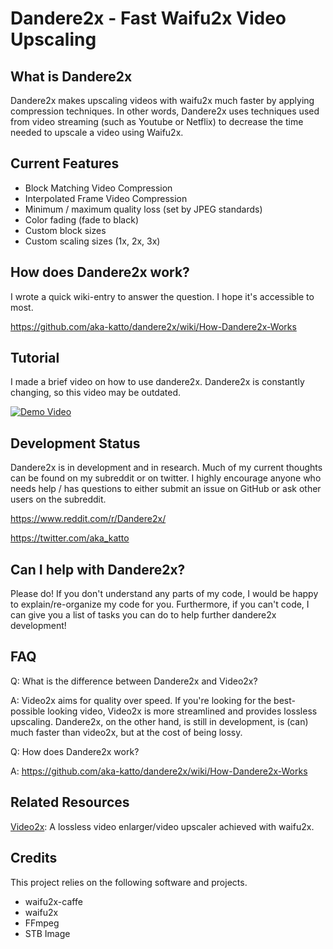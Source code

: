 # Dandere2x - Fast Waifu2x Video Upscaling

## What is Dandere2x

Dandere2x makes upscaling videos with waifu2x much faster by applying compression techniques. In other words, Dandere2x uses techniques used from video streaming (such as Youtube or Netflix) to decrease the time needed to upscale a video using Waifu2x. 

## Current Features

- Block Matching Video Compression
- Interpolated Frame Video Compression
- Minimum / maximum quality loss (set by JPEG standards)
- Color fading (fade to black) 
- Custom block sizes
- Custom scaling sizes (1x, 2x, 3x)


## How does Dandere2x work?

I wrote a quick wiki-entry to answer the question. I hope it's accessible to most.

https://github.com/aka-katto/dandere2x/wiki/How-Dandere2x-Works

## Tutorial

I made a brief video on how to use dandere2x. Dandere2x is constantly changing, so this video may be outdated.

[![Demo Video](https://img.youtube.com/vi/V5_vnYPlQB4/0.jpg)](https://www.youtube.com/watch?v=V5_vnYPlQB4)

## Development Status

Dandere2x is in development and in research. Much of my current thoughts can be found on my subreddit or on twitter. I highly encourage anyone who needs help / has questions to either submit an issue on GitHub or ask other users on the subreddit.

https://www.reddit.com/r/Dandere2x/

https://twitter.com/aka_katto

## Can I help with Dandere2x?

Please do! If you don't understand any parts of my code, I would be happy to explain/re-organize my code for you. Furthermore, if you can't code, I can give you a list of tasks you can do to help further dandere2x development!

## FAQ

Q: What is the difference between Dandere2x and Video2x?

A: Video2x aims for quality over speed. If you're looking for the best-possible looking video, Video2x is more streamlined and provides lossless upscaling. Dandere2x, on the other hand, is still in development, is (can) much faster than video2x, but at the cost of being lossy. 


Q: How does Dandere2x work?

A: https://github.com/aka-katto/dandere2x/wiki/How-Dandere2x-Works

## Related Resources

[Video2x](https://github.com/k4yt3x/video2x): A lossless video enlarger/video upscaler achieved with waifu2x.

## Credits

This project relies on the following software and projects.

- waifu2x-caffe
- waifu2x
- FFmpeg
- STB Image
